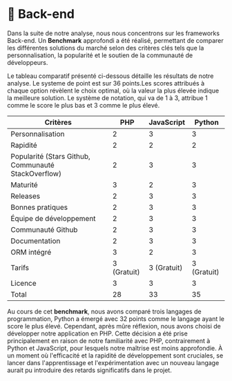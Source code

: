 # 🔧 Back-end

Dans la suite de notre analyse, nous nous concentrons sur les frameworks Back-end. Un **Benchmark** approfondi a été réalisé, permettant de comparer les différentes solutions du marché selon des critères clés tels que la personnalisation, la popularité et le soutien de la communauté de développeurs.

Le tableau comparatif présenté ci-dessous détaille les résultats de notre analyse. Le systeme de point est sur 36 points.Les scores attribués à chaque option révèlent le choix optimal, où la valeur la plus élevée indique la meilleure solution. Le système de notation, qui va de 1 à 3, attribue 1 comme le score le plus bas et 3 comme le plus élevé.

| Critères                                            | PHP    | JavaScript | Python  |
|-----------------------------------------------------|--------|------------|---------|
| Personnalisation                                    | 2      | 3          | 3       |
| Rapidité                                            | 2      | 2          | 2       |
| Popularité (Stars Github, Communauté StackOverflow) | 2      | 3          | 3       |
| Maturité                                            | 3      | 2          | 3       |
| Releases                                            | 2      | 3          | 3       |
| Bonnes pratiques                                    | 2      | 3          | 3       |
| Équipe de développement                             | 2      | 3          | 3       |
| Communauté Github                                   | 2      | 3          | 3       |
| Documentation                                       | 2      | 3          | 3       |
| ORM intégré                                         | 3      | 2          | 3       |
| Tarifs                                              | 3 (Gratuit)      | 3 (Gratuit)          | 3 (Gratuit)       |
| Licence                                             | 3      | 3          | 3       |
| Total                                               | 28     | 33         | 35      |

Au cours de cet **benchmark**, nous avons comparé trois langages de programmation, Python a émergé avec 32 points comme le langage ayant le score le plus élevé. Cependant, après mûre réflexion, nous avons choisi de développer notre application en PHP. Cette décision a été prise principalement en raison de notre familiarité avec PHP, contrairement à Python et JavaScript, pour lesquels notre maîtrise est moins approfondie. À un moment où l'efficacité et la rapidité de développement sont cruciales, se lancer dans l'apprentissage et l'expérimentation avec un nouveau langage aurait pu introduire des retards significatifs dans le projet.